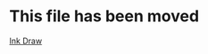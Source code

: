 ﻿# This file has been moved

[Ink Draw](https://github.com/microsoft/WindowsTemplateStudio/blob/release/docs/UWP/pages/inkdraw.md)
